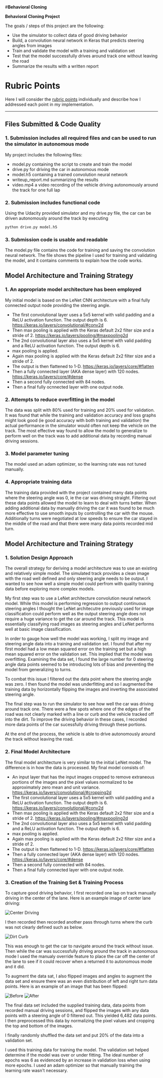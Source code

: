 #**Behavioral Cloning** 

**Behavioral Cloning Project**

The goals / steps of this project are the following:
* Use the simulator to collect data of good driving behavior
* Build, a convolution neural network in Keras that predicts steering angles from images
* Train and validate the model with a training and validation set
* Test that the model successfully drives around track one without leaving the road
* Summarize the results with a written report


# Rubric Points
Here I will consider the [rubric points](https://review.udacity.com/#!/rubrics/432/view) individually and describe how I addressed each point in my implementation.  

---
## Files Submitted & Code Quality

### 1. Submission includes all required files and can be used to run the simulator in autonomous mode

My project includes the following files:
* model.py containing the script to create and train the model
* drive.py for driving the car in autonomous mode
* model.h5 containing a trained convolution neural network 
* writeup_report.md summarizing the results
* video.mp4 a video recording of the vehicle driving autonomously around the track for one full lap

### 2. Submission includes functional code
Using the Udacity provided simulator and my drive.py file, the car can be driven autonomously around the track by executing 
```sh
python drive.py model.h5
```

### 3. Submission code is usable and readable

The model.py file contains the code for training and saving the convolution neural network.  The file shows the pipeline I used for training and validating the model, and it contains comments to explain how the code works.

## Model Architecture and Training Strategy

### 1. An appropriate model architecture has been employed

My initial model is based on the LeNet CNN architecture with a final fully connected output node providing the steering angle.
* The first convolutional layer uses a 5x5 kernel with valid padding and a ReLU activation function.  The output depth is 6.  https://keras.io/layers/convolutional/#conv2d
* Then max pooling is applied with the Keras default 2x2 filter size and a stride of 2. https://keras.io/layers/pooling/#maxpooling2d
* The 2nd convolutional layer also uses a 5x5 kernel with valid padding and a ReLU activation function.  The output depth is 6.
* max pooling is applied.
* Again max pooling is applied with the Keras default 2x2 filter size and a stride of 2.
* The output is then flattened to 1-D.  https://keras.io/layers/core/#flatten
* Then a fully connected layer (AKA dense layer) with 120 nodes.  https://keras.io/layers/core/#dense
* Then a second fully connected with 84 nodes.
* Then a final fully ocnnected layer with one output node.

### 2. Attempts to reduce overfitting in the model

The data was split with 80% used for training and 20% used for validation.  It was found that while the training and validation accuracy and loss graphs might look good (ie good accuracy with both training and validation) the actual performance in the simulator would often not keep the vehicle on the track.  The most effective way found to allow the model to generalize to perform well on the track was to add additional data by recording manual driving sessions.

### 3. Model parameter tuning

The model used an adam optimizer, so the learning rate was not tuned manually. 

### 4. Appropriate training data

The training data provided with the project contained many data points where the steering angle was 0, ie the car was driving straight.  Filtering out these data points allowed the model to learn to deal with turns better.  When adding additional data by manually driving the car it was found to be much more effective to use smooth inputs by controlling the car with the mouse.  Additionally turns were negotiated at low speeds to ensure the car stayed in the middle of the road and that there were many data points recorded mid turn.  


## Model Architecture and Training Strategy

### 1. Solution Design Approach

The overall strategy for deriving a model architecture was to use an existing and relatively simple model.  The simulated track provides a clean image with the road well defined and only steering angle needs to be output.  I wanted to see how well a simple model could perfrom with quality training data before exploring more complex models.

My first step was to use a LeNet architecture convolution neural network model.  While this model is performing regression to output continuous steering angles I thought the LeNet architecutre previously used for image classification could perform well as the output steering angle does not require a huge variance to get the car around the track.  This model is essentially classifying road images as steering angles and LeNet performs well at basic image classification. 

In order to gauge how well the model was working, I split my image and steering angle data into a training and validation set. I found that after my first model had a low mean squared error on the training set but a high mean squared error on the validation set.  This implied that the model was overfitting.  Examining the data set, I found the large number for 0 steering angle data points seemed to be introducing lots of bias and preventing the model from generalizing to turns.

To combat this issue I filtered out the data point where the steering angle was zero.  I then found the model was underfitting and so I augmented the training data by horizontally flipping the images and inverting the associated steering angle. 

The final step was to run the simulator to see how well the car was driving around track one. There were a few spots where one of the edges of the road was not clearly marked with a line or curb and the vehicle tracked off into the dirt.  To improve the driving behavior in these cases, I recorded more data points of the car sucessfully driving through these portions.

At the end of the process, the vehicle is able to drive autonomously around the track without leaving the road.

### 2. Final Model Architecture

The final model architecture is very similar to the initial LeNet model.  The difference is in how the data is processed.  My final model consists of:
*  An input layer that has the input images cropped to remove extraneous portions of the images and the pixel values normalized to be approximately zero mean and unit variance.  https://keras.io/layers/convolutional/#cropping2d
* The first convolutional layer uses a 5x5 kernel with valid padding and a ReLU activation function.  The output depth is 6.  https://keras.io/layers/convolutional/#conv2d
* Then max pooling is applied with the Keras default 2x2 filter size and a stride of 2. https://keras.io/layers/pooling/#maxpooling2d
* The 2nd convolutional layer also uses a 5x5 kernel with valid padding and a ReLU activation function.  The output depth is 6.
* max pooling is applied.
* Again max pooling is applied with the Keras default 2x2 filter size and a stride of 2.
* The output is then flattened to 1-D.  https://keras.io/layers/core/#flatten
* Then a fully connected layer (AKA dense layer) with 120 nodes.  https://keras.io/layers/core/#dense
* Then a second fully connected with 84 nodes.
* Then a final fully connected layer with one output node.


### 3. Creation of the Training Set & Training Process

To capture good driving behavior, I first recorded one lap on track manually driving in the center of the lane. Here is an example image of center lane driving:

![Center Driving](images/center-driving-example.jpg)

I then recorded then recorded another pass through turns where the curb was not clearly defined such as below.

![Dirt Curb](images/dirt-curb.jpg)

This was enough to get the car to navigate around the track without issue.  Then while the car was successfully driving around the track in autonomous mode I used the manualy override feature to place the car off the center of the lane to see if it could recover when a returned it to autonomous mode and it did. 

To augment the data sat, I also flipped images and angles to augment the data set and ensure there was an even distribution of left and right turn data points.  Here is an example of an image that has been flipped:

![Before](images/before-flip.jpg)
![After](images/after-flip.jpg)

The final data set included the supplied training data, data points from recorded manual driving sessions, and flipped the images with any data points with a steering angle of 0 filtered out.  This yielded 6,482 data points.  I then preprocessed this data by normalizing the pixel values and cropping the top and bottom of the images.

I finally randomly shuffled the data set and put 20% of the data into a validation set. 

I used this training data for training the model.  The validation set helped determine if the model was over or under fitting.  The ideal number of epochs was 6 as evidenced by an increase in validation loss when using more epochs.  I used an adam optimizer so that manually training the learning rate wasn't necessary.
